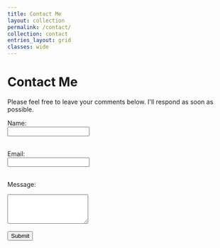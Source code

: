 ```yaml
---
title: Contact Me
layout: collection
permalink: /contact/
collection: contact
entries_layout: grid
classes: wide
---
```


# Contact Me

Please feel free to leave your comments below. I'll respond as soon as possible.

<form action="https://formspree.io/f/xwpevqbn" method="POST">
  <label for="name">Name:</label><br>
  <input type="text" id="name" name="name" required><br><br>
  
  <label for="email">Email:</label><br>
  <input type="email" id="email" name="_replyto" required><br><br>
  
  <label for="message">Message:</label><br>
  <textarea id="message" name="message" rows="4" required></textarea><br><br>
  
  <input type="submit" value="Submit">
</form>

